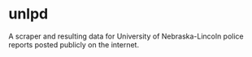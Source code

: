# unlpd
A scraper and resulting data for University of Nebraska-Lincoln police reports posted publicly on the internet.

